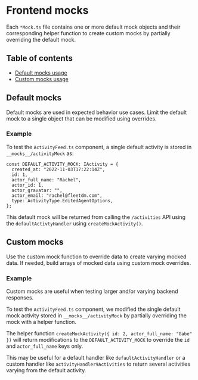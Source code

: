 # Frontend mocks

Each `*Mock.ts` file contains one or more default mock objects and their corresponding helper function to create custom mocks by partially overriding the default mock.

## Table of contents
- [Default mocks usage](#default-mocks-usage)
- [Custom mocks usage](#custom-mocks-usage)

## Default mocks

Default mocks are used in expected behavior use cases. Limit the default mock to a single object that can be modified using overrides.

### Example

To test the `ActivityFeed.ts` component, a single default activity is stored in `__mocks__/activityMock` as:

```
const DEFAULT_ACTIVITY_MOCK: IActivity = {
  created_at: "2022-11-03T17:22:14Z",
  id: 1,
  actor_full_name: "Rachel",
  actor_id: 1,
  actor_gravatar: "",
  actor_email: "rachel@fleetdm.com",
  type: ActivityType.EditedAgentOptions,
};
```

This default mock will be returned from calling the `/activities` API using the `defaultActivtyHandler` using `createMockActivity()`.


## Custom mocks

Use the custom mock function to override data to create varying mocked data. If needed, build arrays of mocked data using custom mock overrides.

### Example

Custom mocks are useful when testing larger and/or varying backend responses.

To test the `ActivityFeed.ts` component, we modified the single default mock activity stored in `__mocks__/activityMock` by partially overriding the mock with a helper function.

The helper function
`createMockActivity({ id: 2, actor_full_name: "Gabe" })` will return modifications to the `DEFAULT_ACTIVITY_MOCK` to override the `id` and `actor_full_name` keys only.

This may be useful for a default handler like `defaultActivityHandler` or a custom handler like `activityHandler9Activities` to return several activities varying from the default activity.

